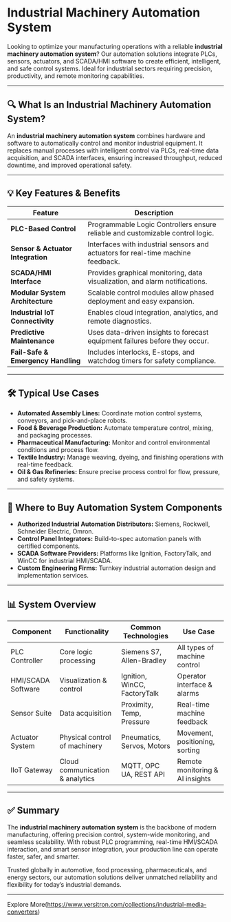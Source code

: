 # Industrial Machinery Automation System

Looking to optimize your manufacturing operations with a reliable **industrial machinery automation system**? Our automation solutions integrate PLCs, sensors, actuators, and SCADA/HMI software to create efficient, intelligent, and safe control systems. Ideal for industrial sectors requiring precision, productivity, and remote monitoring capabilities.

---

## 🔍 What Is an Industrial Machinery Automation System?

An **industrial machinery automation system** combines hardware and software to automatically control and monitor industrial equipment. It replaces manual processes with intelligent control via PLCs, real-time data acquisition, and SCADA interfaces, ensuring increased throughput, reduced downtime, and improved operational safety.

---

## 💡 Key Features & Benefits

| Feature                          | Description                                                                 |
|----------------------------------|-----------------------------------------------------------------------------|
| **PLC-Based Control**            | Programmable Logic Controllers ensure reliable and customizable control logic. |
| **Sensor & Actuator Integration**| Interfaces with industrial sensors and actuators for real-time machine feedback. |
| **SCADA/HMI Interface**          | Provides graphical monitoring, data visualization, and alarm notifications. |
| **Modular System Architecture**  | Scalable control modules allow phased deployment and easy expansion.         |
| **Industrial IoT Connectivity**  | Enables cloud integration, analytics, and remote diagnostics.                |
| **Predictive Maintenance**       | Uses data-driven insights to forecast equipment failures before they occur.  |
| **Fail-Safe & Emergency Handling**| Includes interlocks, E-stops, and watchdog timers for safety compliance.     |

---

## 🛠️ Typical Use Cases

- **Automated Assembly Lines:** Coordinate motion control systems, conveyors, and pick-and-place robots.  
- **Food & Beverage Production:** Automate temperature control, mixing, and packaging processes.  
- **Pharmaceutical Manufacturing:** Monitor and control environmental conditions and process flow.  
- **Textile Industry:** Manage weaving, dyeing, and finishing operations with real-time feedback.  
- **Oil & Gas Refineries:** Ensure precise process control for flow, pressure, and safety systems.

---

## 🛒 Where to Buy Automation System Components

- **Authorized Industrial Automation Distributors:** Siemens, Rockwell, Schneider Electric, Omron.  
- **Control Panel Integrators:** Build-to-spec automation panels with certified components.  
- **SCADA Software Providers:** Platforms like Ignition, FactoryTalk, and WinCC for industrial HMI/SCADA.  
- **Custom Engineering Firms:** Turnkey industrial automation design and implementation services.

---

## 📊 System Overview

| Component                     | Functionality                        | Common Technologies           | Use Case                          |
|-------------------------------|--------------------------------------|-------------------------------|-----------------------------------|
| PLC Controller                | Core logic processing                | Siemens S7, Allen-Bradley     | All types of machine control      |
| HMI/SCADA Software            | Visualization & control              | Ignition, WinCC, FactoryTalk  | Operator interface & alarms       |
| Sensor Suite                  | Data acquisition                     | Proximity, Temp, Pressure     | Real-time machine feedback        |
| Actuator System               | Physical control of machinery        | Pneumatics, Servos, Motors    | Movement, positioning, sorting    |
| IIoT Gateway                  | Cloud communication & analytics      | MQTT, OPC UA, REST API        | Remote monitoring & AI insights   |

---

## ✅ Summary

The **industrial machinery automation system** is the backbone of modern manufacturing, offering precision control, system-wide monitoring, and seamless scalability. With robust PLC programming, real-time HMI/SCADA interaction, and smart sensor integration, your production line can operate faster, safer, and smarter.

Trusted globally in automotive, food processing, pharmaceuticals, and energy sectors, our automation solutions deliver unmatched reliability and flexibility for today’s industrial demands.

---

Explore More(https://www.versitron.com/collections/industrial-media-converters)
